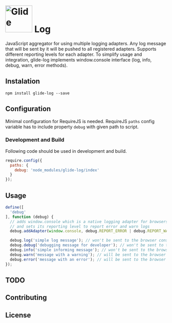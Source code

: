 
# <a href="https://github.com/eskypl/glide"><img src="https://raw.github.com/eskypl/glide/master/assets/glide-logo.png" alt="Glide" width="84"></a> Log

JavaScript aggregator for using multiple logging adapters.
Any log message that will be sent by it will be pushed to all registered adapters.
Supports different reporting levels for each adapter.
To simplify usage and integration, glide-log implements window.console interface (log, info, debug, warn, error methods).

## Instalation

`npm install glide-log --save`

## Configuration

Minimal configuration for RequireJS is needed. RequireJS `paths` config variable
has to include property `debug` with given path to script.

### Development and Build

Following code should be used in development and build.

```js
require.config({
  paths: {
    debug: 'node_modules/glide-log/index'
  }
});
```

## Usage

```js
define([
  'debug'
], function (debug) {
  // adds window.console which is a native logging adapter for browsers
  // and sets its reporting level to report error and warn logs
  debug.addAdapter(window.console, debug.REPORT_ERROR | debug.REPORT_WARN);

  debug.log('simple log message'); // won't be sent to the browser console
  debug.debug('debugging message for developer'); // won't be sent to the browser console
  debug.info('simple informing message'); // won't be sent to the browser console
  debug.warn('message with a warning'); // will be sent to the browser console
  debug.error('message with an error'); // will be sent to the browser console
});
```

## TODO

## Contributing

## License
